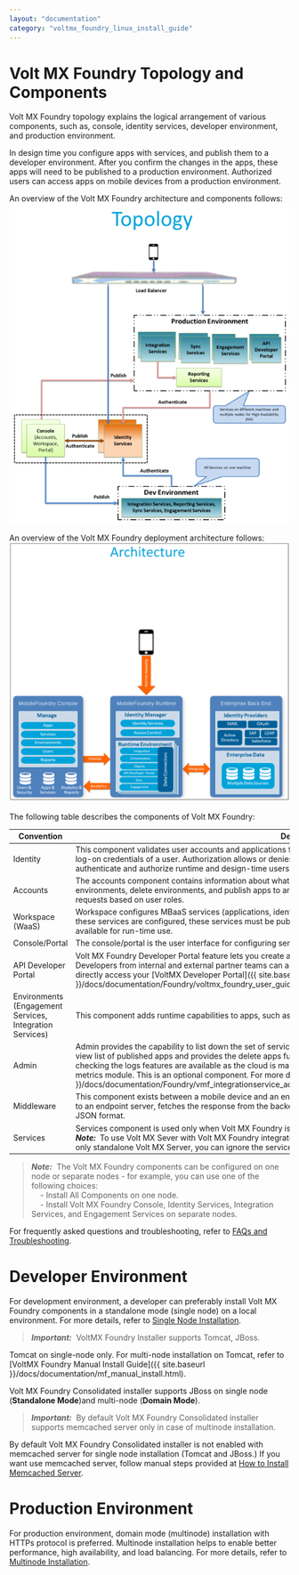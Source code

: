 ```yaml
---
layout: "documentation"
category: "voltmx_foundry_linux_install_guide"
---
```

                          


Volt MX  Foundry Topology and Components
===================================

Volt MX  Foundry topology explains the logical arrangement of various components, such as, console, identity services, developer environment, and production environment.

In design time you configure apps with services, and publish them to a developer environment. After you confirm the changes in the apps, these apps will need to be published to a production environment. Authorized users can access apps on mobile devices from a production environment.

An overview of the Volt MX Foundry architecture and components follows:  
![](Resources/Images/Topology_651x743.png)  

An overview of the Volt MX Foundry deployment architecture follows:![](Resources/Images/Architecture_658x610.png)

The following table describes the components of Volt MX Foundry:

  
| Convention | Description |
| --- | --- |
| Identity | This component validates user accounts and applications for authentication and authorization. Authentication identifies log-on credentials of a user. Authorization allows or denies access to resources based on a user's role. Identity is used to authenticate and authorize runtime and design-time users. |
| Accounts | The accounts component contains information about what a user can do, such as create other users, delete users, create environments, delete environments, and publish apps to an environment.This component uses auth service for authorizing requests based on user roles. |
| Workspace (WaaS) | Workspace configures MBaaS services (applications, identity, integration, orchestration, and engagement services). After these services are configured, these services must be published to respective clouds/environments so that the services are available for run-time use. |
| Console/Portal | The console/portal is the user interface for configuring services for an application. |
| API Developer Portal | Volt MX Foundry Developer Portal feature lets you create a Portal for exposing APIs created using Volt MX Foundry. Developers from internal and external partner teams can access the portal created to explore and test the APIs You can directly access your [VoltMX Developer Portal]({{ site.baseurl }}/docs/documentation/Foundry/voltmx_foundry_user_guide/Content/VoltMXDevPortal.html) in Volt MX Foundry Console. |
| Environments (Engagement Services, Integration Services) | This component adds runtime capabilities to apps, such as engagement services, and integration services. |
| Admin | Admin provides the capability to list down the set of services published and test the services shown as well. Also you can view list of published apps and provides the delete apps functionality. In Volt MX Cloud, changing the log levels and checking the logs features are available as the cloud is managed by Volt MX. You can also view reports if you are using metrics module. This is an optional component. For more details, refer to [App Services User Guide]({{ site.baseurl }}/docs/documentation/Foundry/vmf_integrationservice_admin_console_userguide/Content/App_Services_User_Guide.html) |
| Middleware | This component exists between a mobile device and an endpoint server. It receives a request from a mobile device, sends it to an endpoint server, fetches the response from the backend and provides the required information to the device in the JSON format. |
| Services | Services component is used only when Volt MX Foundry is integrated. It has same runtime capabilities as the middleware. > **_Note:_**  To use Volt MX Sever with Volt MX Foundry integrated, you can ignore the middleware.war. Similarly when you use only standalone Volt MX Server, you can ignore the services.war. |

> **_Note:_**  The Volt MX Foundry components can be configured on one node or separate nodes - for example, you can use one of the following choices:  
    - Install All Components on one node.  
    - Install Volt MX Foundry Console, Identity Services, Integration Services, and Engagement Services on separate nodes.  

For frequently asked questions and troubleshooting, refer to [FAQs and Troubleshooting](Troubleshooting.html).

Developer Environment
=====================

For development environment, a developer can preferably install Volt MX Foundry components in a standalone mode (single node) on a local environment. For more details, refer to [Single Node Installation](Installing_VoltMX_Foundry_on_Linux.html#single-node-installation-procedure).

> **_Important:_**  VoltMX Foundry Installer supports Tomcat, JBoss.  
  
Tomcat on single-node only. For multi-node installation on Tomcat, refer to [VoltMX Foundry Manual Install Guide]({{ site.baseurl }}/docs/documentation/mf_manual_install.html).  
  
Volt MX  Foundry Consolidated installer supports JBoss on single node (**Standalone Mode**)and multi-node (**Domain Mode**).

> **_Important:_**  By default Volt MX Foundry Consolidated installer supports memcached server only in case of multinode installation.  
  
By default Volt MX Foundry Consolidated installer is not enabled with memcached server for single node installation (Tomcat and JBoss.) If you want use memcached server, follow manual steps provided at [How to Install Memcached Server](Pre-installation_Tasks.html#install-memcached-server).

Production Environment
======================

For production environment, domain mode (multinode) installation with HTTPs protocol is preferred. Multinode installation helps to enable better performance, high availability, and load balancing. For more details, refer to [Multinode Installation](Multi-Node_Installation.html).
